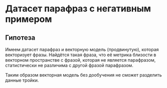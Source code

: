 # Датасет парафраз с негативным примером

## Гипотеза

Имеем датасет парафраз и векторную модель (продвинутую), которая векторизует фразы. Найдётся такая фраза, что её метрика
близости в векторном пространстве с фразой, которая не является парафразом, статистически не различима с другой фразой парафразом.

Таким образом векторная модель без дообучения не сможет разделить данные тройки.

